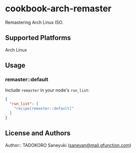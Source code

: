 # cookbook-arch-remaster

Remastering Arch Linux ISO.

## Supported Platforms

Arch Linux

## Usage

### remaster::default

Include `remaster` in your node's `run_list`:

```json
{
  "run_list": [
    "recipe[remaster::default]"
  ]
}
```

## License and Authors

Author:: TADOKORO Saneyuki (saneyan@mail.gfunction.com)
